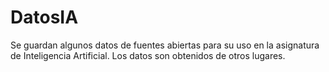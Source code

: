 # DatosIA
Se guardan algunos datos de fuentes abiertas para su uso en la asignatura de Inteligencia Artificial.
Los datos son obtenidos de otros lugares.
